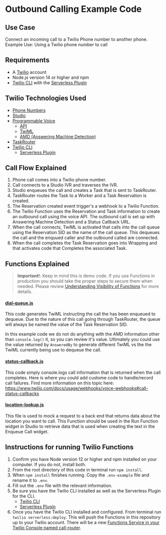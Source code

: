 # Outbound Calling Example Code

## Use Case

Connect an incoming call to a Twilio Phone number to another phone.
Example Use: Using a Twilio phone number to call

## Requirements

- A [Twilio](https://twilio.com) account
- Node.js version 14 or higher and npm
- [Twilio CLI](https://www.twilio.com/docs/twilio-cli/quickstart) with the [Serverless Plugin](https://www.twilio.com/docs/twilio-cli/plugins#available-plugins)

## Twilio Technologies Used

- [Phone Numbers](https://www.twilio.com/docs/phone-numbers)
- [Studio](https://www.twilio.com/docs/studio)
- [Programmable Voice](https://www.twilio.com/docs/voice)
  - [API](https://www.twilio.com/docs/voice/api)
  - [TwiML](https://www.twilio.com/docs/voice/twiml)
  - [AMD (Answering Machine Detection)](https://www.twilio.com/docs/voice/answering-machine-detection)
- [TaskRouter](https://www.twilio.com/docs/taskrouter)
- [Twilio CLI](https://www.twilio.com/docs/twilio-cli/quickstart)
  - [Serverless Plugin](https://www.twilio.com/docs/twilio-cli/plugins#available-plugins)

## Call Flow Explained

1. Phone call comes into a Twilio phone number.
2. Call connects to a Studio IVR and traverses the IVR.
3. Studio enqueues the call and creates a Task that is sent to TaskRouter.
4. TaskRouter routes the Task to a Worker and a Task Reservation is created.
5. The Reservation created event trigger's a webhook to a Twilio Function.
6. The Twilio Function uses the Reservation and Task information to create an outbound call using the voice API. The outbound call is set up with Answering Machine Detection and a Status Callback URL.
7. When the call connects, TwiML is activated that calls into the call queue using the Reservation SID as the name of the call queue. This dequeues the call and the enquued caller and the outbound called are connected.
8. When the call completes the Task Reservation goes into Wrapping and that activates code that Completes the associated Task.

## Functions Explained

> **Important!**: Keep in mind this is demo code. If you use Functions in production you should take the proper steps to secure them when needed. Please review [Understanding Visibility of Functions](https://www.twilio.com/docs/runtime/functions-assets-api/api/understanding-visibility-public-private-and-protected-functions-and-assets) for more details.

#### [dial-queue.js](functions/dial-queue.js)

This code generates TwiML instructing the call the has been enqueued to dequeue. Due to the nature of this call going through TaskRouter, the queue will always be named the value of the Task Reservation SID.

In this example code we do not do anything with the AMD information other than `console.log()` it, so you can review it's value. Ultimately you could use the value returned by `AnsweredBy` to generate different TwiML vs the the TwiML currently being use to dequeue the call.

#### [status-callback.js](functions/status-callback.js)

This code simply console.logs call information that is returned when the call completes. Here is where you could add custome code to handle/record call failures. Find more information on this topic here: https://www.twilio.com/docs/usage/webhooks/voice-webhooks#call-status-callbacks

#### [location-lookup.js](functions/location-lookup.js)

This file is used to mock a request to a back end that returns data about the location you want to call. This Function should be used in the Run Function widget in Studio to retrieve data that is used when creating the text in the Enqueue Call widget.

## Instructions for running Twilio Functions

1. Confirm you have Node version 12 or higher and npm installed on your computer. If you do not, install both.
2. From the root directory of this code in terminal run `npm install`.
3. When `npm install` finishes running. Copy the `.env-example` file and rename it to `.env`.
4. Fill out the `.env` file with the relevant information.
5. Be sure you have the Twilio CLI installed as well as the Serverless Plugin for the CLI.
   - [Twilio CLI](https://www.twilio.com/docs/twilio-cli/quickstart)
   - [Serverless Plugin](https://www.twilio.com/docs/twilio-cli/plugins#available-plugins)
6. Once you have the Twilio CLI installed and configured. From terminal run `twilio serverless:deploy`. This will push the Functions in this repository up to your Twilio account. There will be a new [Functions Service in your Twilio Console named call-router](https://console.twilio.com/us1/develop/functions/services?frameUrl=%2Fconsole%2Ffunctions%2Foverview%2Fservices%3Fx-target-region%3Dus1).
